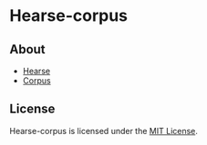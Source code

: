 # Hearse-corpus

## About

- [Hearse](https://en.wikipedia.org/wiki/Hearse)
- [Corpus](https://en.wikipedia.org/wiki/Corpus)

## License

Hearse-corpus is licensed under the [MIT License](LICENSE).